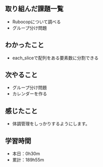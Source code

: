 ## 取り組んだ課題一覧
- Rubocopについて調べる
- グループ分け問題
## わかったこと
- each_sliceで配列をある要素数に分割できる
## 次やること
- グループ分け問題
- カレンダーを作る
## 感じたこと
- 体調管理をしっかりするようにします。
## 学習時間
- 本日：0h30m
- 累計：189h55m
